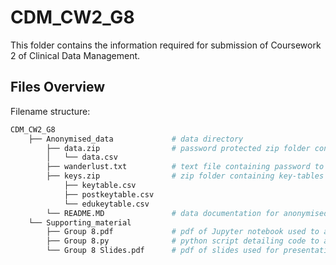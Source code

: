 # CDM_CW2_G8
This folder contains the information required for submission of Coursework 2 of Clinical Data Management.

## Files Overview
Filename structure:
```bash
CDM_CW2_G8
    ├── Anonymised_data             # data directory
        ├── data.zip                # password protected zip folder containing anonymised readonly datafile
        │   └── data.csv
        ├── wanderlust.txt          # text file containing password to data.zip
        ├── keys.zip                # zip folder containing key-tables decoding pseudoanonymised data in data.csv
            ├── keytable.csv
            ├── postkeytable.csv
            └── edukeytable.csv
        └── README.MD               # data documentation for anonymised data
    └── Supporting_material
        ├── Group 8.pdf             # pdf of Jupyter notebook used to anonymise data
        ├── Group 8.py              # python script detailing code to anonymise data
        └── Group 8 Slides.pdf      # pdf of slides used for presentation by group 8
 ```
